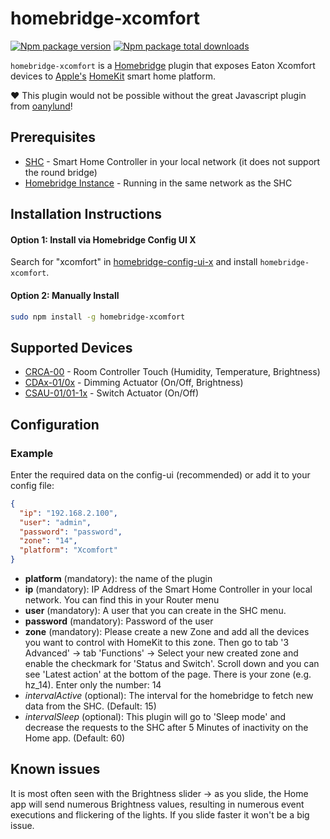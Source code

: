 # homebridge-xcomfort

[![Npm package version](https://badgen.net/npm/v/homebridge-xcomfort)](https://npmjs.com/package/homebridge-xcomfort)
[![Npm package total downloads](https://badgen.net/npm/dt/homebridge-xcomfort)](https://www.npmjs.com/package/homebridge-xcomfort)

`homebridge-xcomfort` is a [Homebridge](https://homebridge.io) plugin that exposes Eaton Xcomfort devices to [Apple's](https://www.apple.com) [HomeKit](https://www.apple.com/ios/home) smart home platform.

:heart: This plugin would not be possible without the great Javascript plugin from [oanylund](https://github.com/oanylund/xcomfort-shc-api#readme)!


## Prerequisites

* [SHC](https://www.eaton.com/de/en-gb/catalog/residential/xcomfort-smart-home-controller.html) - Smart Home Controller in your local network (it does not support the round bridge)
* [Homebridge Instance](https://github.com/homebridge/homebridge/wiki) - Running in the same network as the SHC

## Installation Instructions

#### Option 1: Install via Homebridge Config UI X

Search for "xcomfort" in [homebridge-config-ui-x](https://github.com/oznu/homebridge-config-ui-x) and install `homebridge-xcomfort`.

#### Option 2: Manually Install

```sh
sudo npm install -g homebridge-xcomfort
```

## Supported Devices

* [CRCA-00](https://www.eaton.com/de/en-gb/catalog/residential/xcomfort-room-controller-touch.html) - Room Controller Touch (Humidity, Temperature, Brightness)
* [CDAx-01/0x](https://www.eaton.com/de/en-gb/catalog/residential/xcomfort-actuators.html) - Dimming Actuator (On/Off, Brightness)
* [CSAU-01/01-1x](https://www.eaton.com/de/en-gb/catalog/residential/xcomfort-actuators.html) - Switch Actuator (On/Off)

## Configuration

### Example

Enter the required data on the config-ui (recommended) or add it to your config file:

```json
{
  "ip": "192.168.2.100",
  "user": "admin",
  "password": "password",
  "zone": "14",
  "platform": "Xcomfort"
}
```

* **platform** (mandatory): the name of the plugin
* **ip** (mandatory): IP Address of the Smart Home Controller in your local network. You can find this in your Router menu
* **user** (mandatory): A user that you can create in the SHC menu.
* **password** (mandatory): Password of the user
* **zone** (mandatory): Please create a new Zone and add all the devices you want to control with HomeKit to this zone. Then go to tab '3 Advanced' -> tab 'Functions' -> Select your new created zone and enable the checkmark for 'Status and Switch'. Scroll down and you can see 'Latest action' at the bottom of the page. There is your zone (e.g. hz_14). Enter only the number: 14
* *intervalActive* (optional): The interval for the homebridge to fetch new data from the SHC. (Default: 15)
* *intervalSleep* (optional): This plugin will go to 'Sleep mode' and decrease the requests to the SHC after 5 Minutes of inactivity on the Home app. (Default: 60)

## Known issues

It is most often seen with the Brightness slider -> as you slide, the Home app will send numerous Brightness values, resulting in numerous event executions and flickering of the lights. If you slide faster it won't be a big issue.